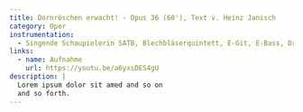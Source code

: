 ```yaml
---
title: Dornröschen erwacht! - Opus 36 (60'), Text v. Heinz Janisch
category: Oper
instrumentation:
  - Singende Schaupielerin SATB, Blechbläserquintett, E-Git, E-Bass, Dr
links:
  - name: Aufnahme
    url: https://youtu.be/a6yxsDES4gU
description: |
  Lorem ipsum dolor sit amed and so on
  and so forth.
---
```

